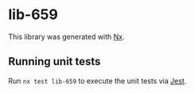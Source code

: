 # lib-659

This library was generated with [Nx](https://nx.dev).

## Running unit tests

Run `nx test lib-659` to execute the unit tests via [Jest](https://jestjs.io).
